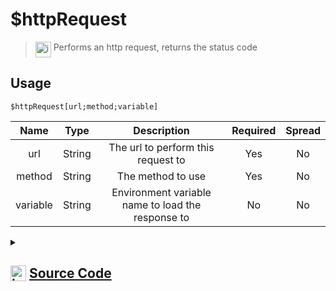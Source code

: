 # $httpRequest
> <img align="top" src="https://upload.wikimedia.org/wikipedia/commons/thumb/e/e4/Infobox_info_icon.svg/160px-Infobox_info_icon.svg.png?20150409153300" alt="image" width="25" height="auto"> Performs an http request, returns the status code
## Usage
```
$httpRequest[url;method;variable]
```
| Name | Type | Description | Required | Spread
| :---: | :---: | :---: | :---: | :---: |
url | String | The url to perform this request to | Yes | No
method | String | The method to use | Yes | No
variable | String | Environment variable name to load the response to | No | No
<details>
<summary>
    
## <img align="top" src="https://cdn4.iconfinder.com/data/icons/iconsimple-logotypes/512/github-512.png" alt="image" width="25" height="auto">  [Source Code](https://github.com/tryforge/ForgeScript-V2/blob/main/src/native/httpRequest.ts)
    
</summary>
    
```ts
import { ArgType, NativeFunction } from "../structures/@internal/NativeFunction"
import { fetch } from "undici"
import { Return } from "../structures/@internal/Return"

export default new NativeFunction({
    name: "$httpRequest",
    version: "1.0.0",
    description: "Performs an http request, returns the status code",
    args: [
        {
            name: "url",
            description: "The url to perform this request to",
            type: ArgType.String,
            rest: false,
            required: true,
        },
        {
            name: "method",
            description: "The method to use",
            rest: false,
            required: true,
            type: ArgType.String,
        },
        {
            name: "variable",
            description: "Environment variable name to load the response to",
            rest: false,
            required: false,
            type: ArgType.String,
        },
    ],
    brackets: true,
    unwrap: true,
    async execute(ctx, [url, method, name]) {
        name ??= "result"
        
        const req = await fetch(url, {
            method,
            ...ctx.http,
        })

        ctx.clearHttpOptions()

        const contentType = req.headers.get("content-type")?.split(";")[0]

        if (contentType === "application/json") {
            ctx.setEnvironmentKey(name, await req.json())
        } else ctx.setEnvironmentKey(name, await req.text())

        return this.success(req.status)
    },
})

```
    
</details>
